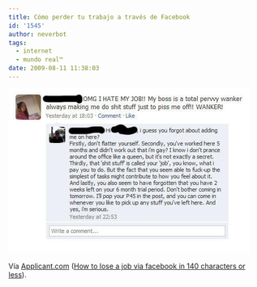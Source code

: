```yaml
---
title: Cómo perder tu trabajo a través de Facebook
id: '1545'
author: neverbot
tags:
  - internet
  - mundo real™
date: 2009-08-11 11:38:03
---
```


![Cómo perder tu trabajo](./como-perder-tu-trabajo-a-traves-de-facebook/how-to-lose-job-facebook.jpg "Cómo perder tu trabajo")

Vía [Applicant.com](http://applicant.com/) ([How to lose a job via facebook in 140 characters or less](http://applicant.com/how-to-lose-a-job-via-facebook-in-140-characaters-or-less/)).